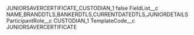 <?xml version="1.0" encoding="UTF-8"?>
<CustomMetadata xmlns="http://soap.sforce.com/2006/04/metadata" xmlns:xsi="http://www.w3.org/2001/XMLSchema-instance" xmlns:xsd="http://www.w3.org/2001/XMLSchema">
    <label>JUNIORSAVERCERTIFICATE_CUSTODIAN_1</label>
    <protected>false</protected>
    <values>
        <field>FieldList__c</field>
        <value xsi:type="xsd:string">NAME,BRANDDTLS,BANKERDTLS,CURRENTDATEDTLS,JUNIORDETAILS</value>
    </values>
    <values>
        <field>ParticipantRole__c</field>
        <value xsi:type="xsd:string">CUSTODIAN_1</value>
    </values>
    <values>
        <field>TemplateCode__c</field>
        <value xsi:type="xsd:string">JUNIORSAVERCERTIFICATE</value>
    </values>
</CustomMetadata>
